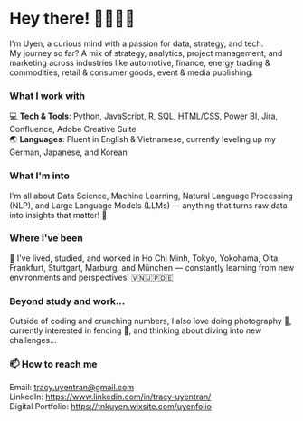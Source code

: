 # Hey there! 🌟🙋🏻‍♀️

I'm Uyen, a curious mind with a passion for data, strategy, and tech. </br>
My journey so far? A mix of strategy, analytics, project management, and marketing across industries like automotive, finance, energy trading & commodities, retail & consumer goods, event & media publishing.

### What I work with
💻 **Tech & Tools**: Python, JavaScript, R, SQL, HTML/CSS, Power BI, Jira, Confluence, Adobe Creative Suite </br>
🌏 **Languages**: Fluent in English & Vietnamese, currently leveling up my German, Japanese, and Korean

### What I'm into
I'm all about Data Science, Machine Learning, Natural Language Processing (NLP), and Large Language Models (LLMs) — anything that turns raw data into insights that matter! 🤖 

### Where I've been
🚀 I've lived, studied, and worked in Ho Chi Minh, Tokyo, Yokohama, Oita, Frankfurt, Stuttgart, Marburg, and München — constantly learning from new environments and perspectives! 🇻🇳🇯🇵🇩🇪 

### Beyond study and work...
Outside of coding and crunching numbers, I also love doing photography 📸, currently interested in fencing 🤺, and thinking about diving into new challenges...

### 📫 How to reach me
Email: tracy.uyentran@gmail.com </br>
LinkedIn: https://www.linkedin.com/in/tracy-uyentran/ </br>
Digital Portfolio: https://tnkuyen.wixsite.com/uyenfolio
